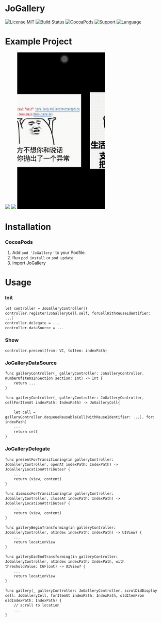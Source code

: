 JoGallery
==============

[![License MIT](https://img.shields.io/badge/license-MIT-green.svg?style=flat)](https://raw.githubusercontent.com/djangolee/JoGallery/master/LICENSE)
[![Build Status](https://travis-ci.org/djangolee/JoGallery.svg?branch=master)](https://travis-ci.org/djangolee/JoGallery)
[![CocoaPods](https://img.shields.io/cocoapods/v/JoGallery.svg)](http://cocoapods.org/?q=JoGallery)
[![Support](https://img.shields.io/badge/support-iOS8-blue.svg?style=flat)](https://www.apple.com/nl/ios/)
[![Language](https://img.shields.io/badge/language-Swift4-orange.svg)](https://swift.org/)

Example Project
==============

<img src="https://github.com/djangolee/DataBase-for-Image/blob/master/JoGallery/JoGallery.3.gif" width="290"> <img src="https://github.com/djangolee/DataBase-for-Image/blob/master/JoGallery/JoGallery.4.gif" width="290"> <img src="https://github.com/djangolee/DataBase-for-Image/blob/master/JoGallery/JoGallery.6.gif" width="290">


Installation
==============

### CocoaPods

1. Add `pod 'JoGallery'` to your Podfile.
2. Run `pod install` or `pod update`.
3. Import JoGallery


Usage
==============

### Init
    let controller = JoGalleryController()
    controller.register(JoGalleryCell.self, forCellWithReuseIdentifier: ...)
    controller.delegate = ...
    controller.dataSource = ...

### Show
    controller.present(from: VC, toItem: indexPath)

### JoGalleryDataSource

    func galleryController(_ galleryController: JoGalleryController, numberOfItemsInSection section: Int) -> Int {
        return ...
    }

    func galleryController(_ galleryController: JoGalleryController, cellForItemAt indexPath: IndexPath) -> JoGalleryCell{

        let cell = galleryController.dequeueReusableCell(withReuseIdentifier: ...), for: indexPath)
        ...
        return cell
    }

### JoGalleryDelegate

    func presentForTransitioning(in galleryController: JoGalleryController, openAt indexPath: IndexPath) -> JoGalleryLocationAttributes? {
        ...
        return (view, content)
    }

    func dismissForTransitioning(in galleryController: JoGalleryController, closeAt indexPath: IndexPath) -> JoGalleryLocationAttributes? {
        ...
        return (view, content)
    }

    func galleryBeginTransforming(in galleryController: JoGalleryController, atIndex indexPath: IndexPath) -> UIView? {
        ...
        return locationView
    }

    func galleryDidEndTransforming(in galleryController: JoGalleryController, atIndex indexPath: IndexPath, with thresholdValue: CGFloat) -> UIView? {
        ...
        return locationView
    }

    func gallery(_ galleryController: JoGalleryController, scrolDidDisplay cell: JoGalleryCell, forItemAt indexPath: IndexPath, oldItemFrom oldIndexPath: IndexPath) {
        // scroll to location
        ...
    }
